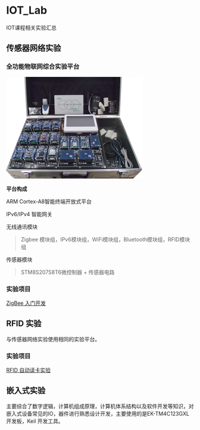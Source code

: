 # IOT_Lab
IOT课程相关实验汇总

## 传感器网络实验

### 全功能物联网综合实验平台

![img](img/pic1.png)

**平台构成** 

ARM Cortex-A8智能终端开放式平台

IPv6/IPv4 智能网关

无线通讯模块

> Zigbee 模块组，IPv6模块组，WiFi模块组，Bluetooth模块组，RFID模块组

传感器模块

> STM8S207S8T6微控制器 + 传感器电路



### 实验项目

[ZigBee 入门开发](/ZigBee入门开发)





## RFID 实验

与传感器网络实验使用相同的实验平台。

### 实验项目

[RFID 自动读卡实验](/RFID自动读卡实验)





## 嵌入式实验

主要综合了数字逻辑，计算机组成原理，计算机体系结构以及软件开发等知识，对嵌入式设备常见的IO，器件进行熟悉设计开发，主要使用的是EK-TM4C123GXL 开发板，Keil 开发工具。